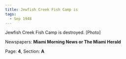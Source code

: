 ```yaml
---  
title: Jewfish Creek Fish Camp is  
tags:  
  - Sep 1948  
---  
```

  
Jewfish Creek Fish Camp is destroyed. [Photo]  
  
Newspapers: **Miami Morning News or The Miami Herald**  
  
Page: **4**, Section: **A** 

